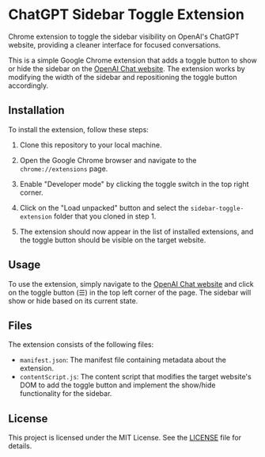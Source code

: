 # ChatGPT Sidebar Toggle Extension

Chrome extension to toggle the sidebar visibility on OpenAI's ChatGPT website, providing a cleaner interface for focused conversations.

This is a simple Google Chrome extension that adds a toggle button to show or hide the sidebar on the [OpenAI Chat website](https://chat.openai.com/). The extension works by modifying the width of the sidebar and repositioning the toggle button accordingly.

## Installation

To install the extension, follow these steps:

1. Clone this repository to your local machine.

2. Open the Google Chrome browser and navigate to the `chrome://extensions` page.

3. Enable "Developer mode" by clicking the toggle switch in the top right corner.

4. Click on the "Load unpacked" button and select the `sidebar-toggle-extension` folder that you cloned in step 1.

5. The extension should now appear in the list of installed extensions, and the toggle button should be visible on the target website.

## Usage

To use the extension, simply navigate to the [OpenAI Chat website](https://chat.openai.com/) and click on the toggle button (☰) in the top left corner of the page. The sidebar will show or hide based on its current state.

## Files

The extension consists of the following files:

- `manifest.json`: The manifest file containing metadata about the extension.
- `contentScript.js`: The content script that modifies the target website's DOM to add the toggle button and implement the show/hide functionality for the sidebar.

## License

This project is licensed under the MIT License. See the [LICENSE](LICENSE) file for details.
